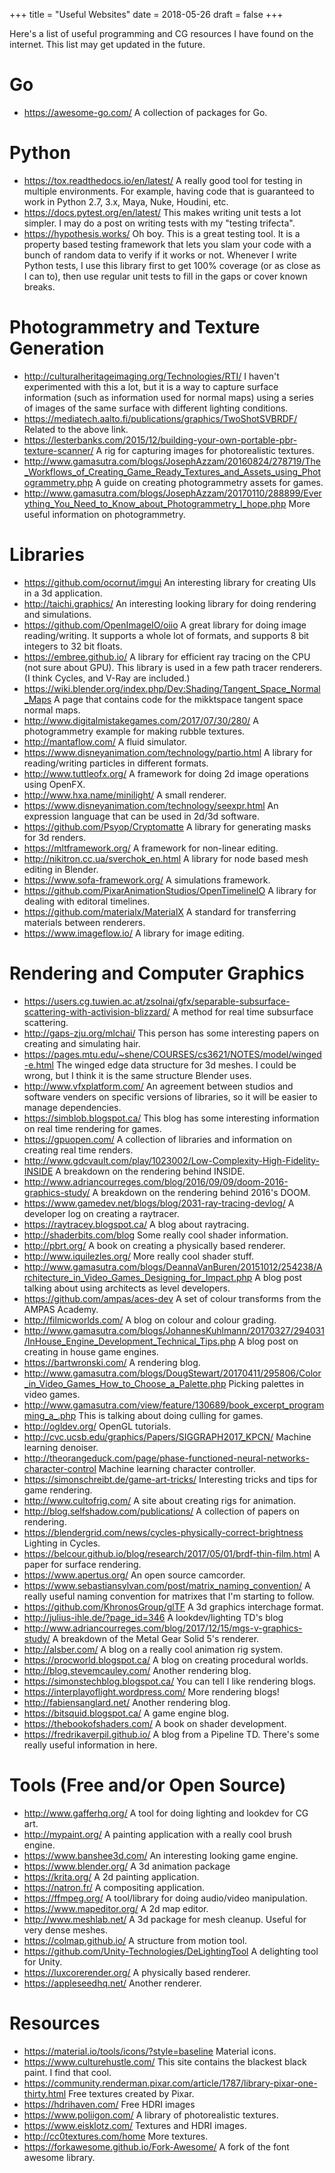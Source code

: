 +++
title = "Useful Websites"
date = 2018-05-26
draft = false
+++

Here's a list of useful programming and CG resources I have found on the internet. This list may get updated in the future.

# Go
- https://awesome-go.com/ A collection of packages for Go.

# Python
- https://tox.readthedocs.io/en/latest/ A really good tool for testing in multiple environments. For example, having code that is guaranteed to work in Python 2.7, 3.x, Maya, Nuke, Houdini, etc.
- https://docs.pytest.org/en/latest/ This makes writing unit tests a lot simpler. I may do a post on writing tests with my "testing trifecta".
- https://hypothesis.works/ Oh boy. This is a great testing tool. It is a property based testing framework that lets you slam your code with a bunch of random data to verify if it works or not. Whenever I write Python tests, I use this library first to get 100% coverage (or as close as I can to), then use regular unit tests to fill in the gaps or cover known breaks.

# Photogrammetry and Texture Generation
- http://culturalheritageimaging.org/Technologies/RTI/ I haven't experimented with this a lot, but it is a way to capture surface information (such as information used for normal maps) using a series of images of the same surface with different lighting conditions.
- https://mediatech.aalto.fi/publications/graphics/TwoShotSVBRDF/ Related to the above link.
- https://lesterbanks.com/2015/12/building-your-own-portable-pbr-texture-scanner/ A rig for capturing images for photorealistic textures.
- http://www.gamasutra.com/blogs/JosephAzzam/20160824/278719/The_Workflows_of_Creating_Game_Ready_Textures_and_Assets_using_Photogrammetry.php A guide on creating photogrammetry assets for games.
- http://www.gamasutra.com/blogs/JosephAzzam/20170110/288899/Everything_You_Need_to_Know_about_Photogrammetry_I_hope.php More useful information on photogrammetry.

# Libraries
- https://github.com/ocornut/imgui An interesting library for creating UIs in a 3d application.
- http://taichi.graphics/ An interesting looking library for doing rendering and simulations.
- https://github.com/OpenImageIO/oiio A great library for doing image reading/writing. It supports a whole lot of formats, and supports 8 bit integers to 32 bit floats.
- https://embree.github.io/ A library for efficient ray tracing on the CPU (not sure about GPU). This library is used in a few path tracer renderers. (I think Cycles, and V-Ray are included.)
- https://wiki.blender.org/index.php/Dev:Shading/Tangent_Space_Normal_Maps A page that contains code for the mikktspace tangent space normal maps.
- http://www.digitalmistakegames.com/2017/07/30/280/ A photogrammetry example for making rubble textures.
- http://mantaflow.com/ A fluid simulator.
- https://www.disneyanimation.com/technology/partio.html A library for reading/writing particles in different formats.
- http://www.tuttleofx.org/ A framework for doing 2d image operations using OpenFX.
- http://www.hxa.name/minilight/ A small renderer.
- https://www.disneyanimation.com/technology/seexpr.html An expression language that can be used in 2d/3d software.
- https://github.com/Psyop/Cryptomatte A library for generating masks for 3d renders.
- https://mltframework.org/ A framework for non-linear editing.
- http://nikitron.cc.ua/sverchok_en.html A library for node based mesh editing in Blender.
- https://www.sofa-framework.org/ A simulations framework.
- https://github.com/PixarAnimationStudios/OpenTimelineIO A library for dealing with editoral timelines.
- https://github.com/materialx/MaterialX A standard for transferring materials between renderers.
- https://www.imageflow.io/ A library for image editing.

# Rendering and Computer Graphics
- https://users.cg.tuwien.ac.at/zsolnai/gfx/separable-subsurface-scattering-with-activision-blizzard/ A method for real time subsurface scattering.
- http://gaps-zju.org/mlchai/ This person has some interesting papers on creating and simulating hair.
- https://pages.mtu.edu/~shene/COURSES/cs3621/NOTES/model/winged-e.html The winged edge data structure for 3d meshes. I could be wrong, but I think it is the same structure Blender uses.
- http://www.vfxplatform.com/ An agreement between studios and software venders on specific versions of libraries, so it will be easier to manage dependencies.
- https://simblob.blogspot.ca/ This blog has some interesting information on real time rendering for games.
- https://gpuopen.com/ A collection of libraries and information on creating real time renders.
- http://www.gdcvault.com/play/1023002/Low-Complexity-High-Fidelity-INSIDE A breakdown on the rendering behind INSIDE.
- http://www.adriancourreges.com/blog/2016/09/09/doom-2016-graphics-study/ A breakdown on the rendering behind 2016's DOOM.
- https://www.gamedev.net/blogs/blog/2031-ray-tracing-devlog/ A developer log on creating a raytracer.
- https://raytracey.blogspot.ca/ A blog about raytracing.
- http://shaderbits.com/blog Some really cool shader information.
- http://pbrt.org/ A book on creating a physically based renderer.
- http://www.iquilezles.org/ More really cool shader stuff.
- http://www.gamasutra.com/blogs/DeannaVanBuren/20151012/254238/Architecture_in_Video_Games_Designing_for_Impact.php A blog post talking about using architects as level developers.
- https://github.com/ampas/aces-dev A set of colour transforms from the AMPAS Academy.
- http://filmicworlds.com/ A blog on colour and colour grading.
- http://www.gamasutra.com/blogs/JohannesKuhlmann/20170327/294031/InHouse_Engine_Development_Technical_Tips.php A blog post on creating in house game engines.
- https://bartwronski.com/ A rendering blog.
- http://www.gamasutra.com/blogs/DougStewart/20170411/295806/Color_in_Video_Games_How_to_Choose_a_Palette.php Picking palettes in video games.
- http://www.gamasutra.com/view/feature/130689/book_excerpt_programming_a_.php This is talking about doing culling for games.
- http://ogldev.org/ OpenGL tutorials.
- http://cvc.ucsb.edu/graphics/Papers/SIGGRAPH2017_KPCN/ Machine learning denoiser.
- http://theorangeduck.com/page/phase-functioned-neural-networks-character-control Machine learning character controller.
- https://simonschreibt.de/game-art-tricks/ Interesting tricks and tips for game rendering.
- http://www.cultofrig.com/ A site about creating rigs for animation.
- http://blog.selfshadow.com/publications/ A collection of papers on rendering.
- https://blendergrid.com/news/cycles-physically-correct-brightness Lighting in Cycles.
- https://belcour.github.io/blog/research/2017/05/01/brdf-thin-film.html A paper for surface rendering.
- https://www.apertus.org/ An open source camcorder.
- https://www.sebastiansylvan.com/post/matrix_naming_convention/ A really useful naming convention for matrixes that I'm starting to follow.
- https://github.com/KhronosGroup/glTF A 3d graphics interchage format.
- http://julius-ihle.de/?page_id=346 A lookdev/lighting TD's blog
- http://www.adriancourreges.com/blog/2017/12/15/mgs-v-graphics-study/ A breakdown of the Metal Gear Solid 5's renderer.
- http://alsber.com/ A blog on a really cool animation rig system.
- https://procworld.blogspot.ca/ A blog on creating procedural worlds.
- http://blog.stevemcauley.com/ Another rendering blog.
- https://simonstechblog.blogspot.ca/ You can tell I like rendering blogs.
- https://interplayoflight.wordpress.com/ More rendering blogs!
- http://fabiensanglard.net/ Another rendering blog.
- https://bitsquid.blogspot.ca/ A game engine blog.
- https://thebookofshaders.com/ A book on shader development.
- https://fredrikaverpil.github.io/ A blog from a Pipeline TD. There's some really useful information in here.

# Tools (Free and/or Open Source)
- http://www.gafferhq.org/ A tool for doing lighting and lookdev for CG art.
- http://mypaint.org/ A painting application with a really cool brush engine.
- https://www.banshee3d.com/ An interesting looking game engine.
- https://www.blender.org/ A 3d animation package
- https://krita.org/ A 2d painting application.
- https://natron.fr/ A compositing application.
- https://ffmpeg.org/ A tool/library for doing audio/video manipulation.
- https://www.mapeditor.org/ A 2d map editor.
- http://www.meshlab.net/ A 3d package for mesh cleanup. Useful for very dense meshes.
- https://colmap.github.io/ A structure from motion tool.
- https://github.com/Unity-Technologies/DeLightingTool A delighting tool for Unity.
- https://luxcorerender.org/ A physically based renderer.
- https://appleseedhq.net/ Another renderer.

# Resources
- https://material.io/tools/icons/?style=baseline Material icons.
- https://www.culturehustle.com/ This site contains the blackest black paint. I find that cool.
- https://community.renderman.pixar.com/article/1787/library-pixar-one-thirty.html Free textures created by Pixar.
- https://hdrihaven.com/ Free HDRI images
- https://www.poliigon.com/ A library of photorealistic textures.
- https://www.eisklotz.com/ Textures and HDRI images.
- http://cc0textures.com/home More textures.
- https://forkawesome.github.io/Fork-Awesome/ A fork of the font awesome library.
